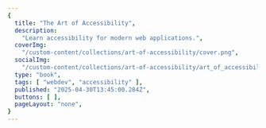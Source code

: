 ```yaml
---
{
  title: "The Art of Accessibility",
  description:
    "Learn accessibility for modern web applications.",
  coverImg:
    "/custom-content/collections/art-of-accessibility/cover.png",
  socialImg:
    "/custom-content/collections/art-of-accessibility/art_of_accessibility_social.png",
  type: "book",
  tags: [ "webdev", "accessibility" ],
  published: "2025-04-30T13:45:00.284Z",
  buttons: [ ],
  pageLayout: "none",
}
---
```


